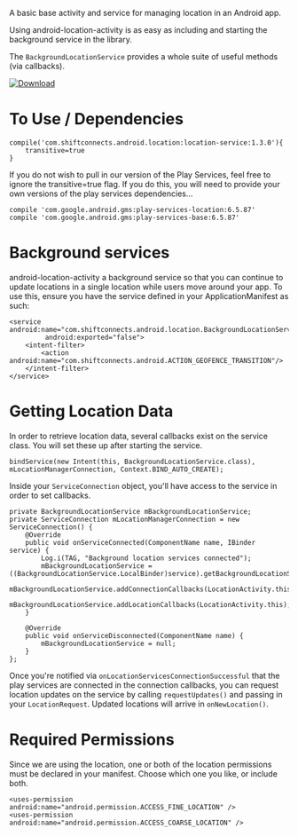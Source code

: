 A basic base activity and service for managing location in an Android app.
 
Using android-location-activity is as easy as including and starting the background service in the library.

The ```BackgroundLocationService``` provides a whole suite of useful methods (via callbacks).

[ ![Download](https://api.bintray.com/packages/inktomi/maven/com.shiftconnects.android.location/images/download.svg) ](https://bintray.com/inktomi/maven/com.shiftconnects.android.location/_latestVersion)

# To Use / Dependencies
    compile('com.shiftconnects.android.location:location-service:1.3.0'){
        transitive=true
    } 
If you do not wish to pull in our version of the Play Services, feel free to ignore the transitive=true flag. If you do this, you will need to provide your own versions of the play services dependencies...

    compile 'com.google.android.gms:play-services-location:6.5.87'
    compile 'com.google.android.gms:play-services-base:6.5.87'
    
    
# Background services
android-location-activity a background service so that you can continue to update locations in a single location while users move around your app. To use this, ensure you have the service defined in your ApplicationManifest as such:

    <service android:name="com.shiftconnects.android.location.BackgroundLocationService"
             android:exported="false">
        <intent-filter>
            <action android:name="com.shiftconnects.android.ACTION_GEOFENCE_TRANSITION"/>
        </intent-filter>
    </service>
    
# Getting Location Data
In order to retrieve location data, several callbacks exist on the service class. You will set these up after starting the service.

    bindService(new Intent(this, BackgroundLocationService.class), mLocationManagerConnection, Context.BIND_AUTO_CREATE);
    
Inside your ```ServiceConnection``` object, you'll have access to the service in order to set callbacks.
 
    private BackgroundLocationService mBackgroundLocationService;
    private ServiceConnection mLocationManagerConnection = new ServiceConnection() {
        @Override
        public void onServiceConnected(ComponentName name, IBinder service) {
            Log.i(TAG, "Background location services connected");
            mBackgroundLocationService = ((BackgroundLocationService.LocalBinder)service).getBackgroundLocationService();
            mBackgroundLocationService.addConnectionCallbacks(LocationActivity.this);
            mBackgroundLocationService.addLocationCallbacks(LocationActivity.this);
        }
    
        @Override
        public void onServiceDisconnected(ComponentName name) {
            mBackgroundLocationService = null;
        }
    };
    
Once you're notified via ```onLocationServicesConnectionSuccessful``` that the play services are connected in the connection callbacks, you can request location updates on the service by calling ```requestUpdates()``` and passing in your ```LocationRequest```. Updated locations will arrive in ```onNewLocation()```.
# Required Permissions
Since we are using the location, one or both of the location permissions must be declared in your manifest. Choose which one you like, or include both.

    <uses-permission android:name="android.permission.ACCESS_FINE_LOCATION" />
    <uses-permission android:name="android.permission.ACCESS_COARSE_LOCATION" />